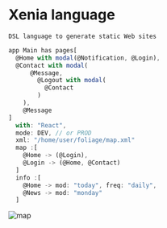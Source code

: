 # Xenia language

```
DSL language to generate static Web sites
```

```typescript
app Main has pages[
  @Home with modal(@Notification, @Login), 
  @Contact with modal(
	  @Message, 
		@Logout with modal(
		  @Contact
		)
	), 
	@Message
]
  with: "React",
  mode: DEV, // or PROD
  xml: "/home/user/foliage/map.xml"
  map :[
  	@Home -> (@Login),
	@Login -> (@Home, @Contact)
  ]
  info :[
	@Home -> mod: "today", freq: "daily",
	@News -> mod: "monday"
  ]
```
![map](https://user-images.githubusercontent.com/30366483/64978145-243a6e00-d8b5-11e9-8b54-b388fc7bd664.PNG)
